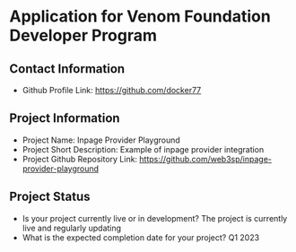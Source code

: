 # Application for Venom Foundation Developer Program

## Contact Information

- Github Profile Link: https://github.com/docker77

## Project Information

- Project Name: Inpage Provider Playground
- Project Short Description: Example of inpage provider integration
- Project Github Repository Link: https://github.com/web3sp/inpage-provider-playground

## Project Status

- Is your project currently live or in development?
  The project is currently live and regularly updating
- What is the expected completion date for your project?
  Q1 2023
